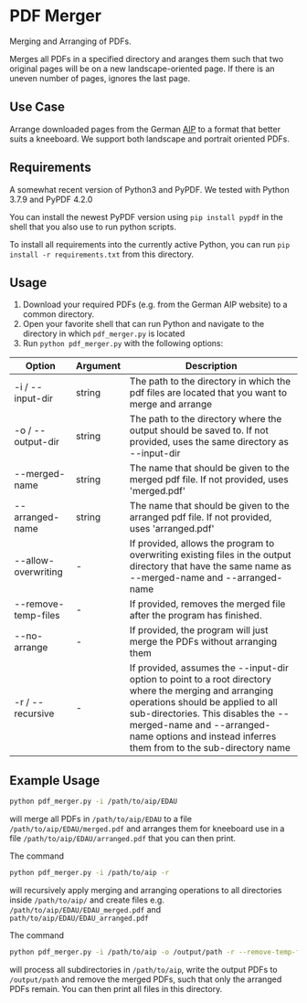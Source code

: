 # PDF Merger
Merging and Arranging of PDFs.

Merges all PDFs in a specified directory and aranges them such that two original pages will be on a new landscape-oriented page. If there is an uneven number of pages, ignores the last page.

## Use Case
Arrange downloaded pages from the German [AIP](https://aip.dfs.de/BasicVFR) to a format that better suits a kneeboard. We support both landscape and portrait oriented PDFs.

## Requirements
A somewhat recent version of Python3 and PyPDF. We tested with Python 3.7.9 and PyPDF 4.2.0

You can install the newest PyPDF version using `pip install pypdf` in the shell that you also use to run python scripts.

To install all requirements into the currently active Python, you can run `pip install -r requirements.txt` from this directory.

## Usage
1. Download your required PDFs (e.g. from the German AIP website) to a common directory.
2. Open your favorite shell that can run Python and navigate to the directory in which `pdf_merger.py` is located
3. Run `python pdf_merger.py` with the following options:

| Option | Argument | Description |
| ------ | -------- | ----------- |
| -i / --input-dir | string | The path to the directory in which the pdf files are located that you want to merge and arrange |
| -o / --output-dir | string | The path to the directory where the output should be saved to. If not provided, uses the same directory as --input-dir |
| --merged-name | string | The name that should be given to the merged pdf file. If not provided, uses 'merged.pdf' |
| --arranged-name | string | The name that should be given to the arranged pdf file. If not provided, uses 'arranged.pdf' |
| --allow-overwriting | - | If provided, allows the program to overwriting existing files in the output directory that have the same name as --merged-name and --arranged-name |
| --remove-temp-files | - | If provided, removes the merged file after the program has finished. |
| --no-arrange | - | If provided, the program will just merge the PDFs without arranging them |
| -r / --recursive | - | If provided, assumes the --input-dir option to point to a root directory where the merging and arranging operations should be applied to all sub-directories. This disables the --merged-name and --arranged-name options and instead inferres them from to the sub-directory name |

## Example Usage
```bash
python pdf_merger.py -i /path/to/aip/EDAU
```
will merge all PDFs in `/path/to/aip/EDAU` to a file `/path/to/aip/EDAU/merged.pdf` and arranges them for kneeboard use in a file `/path/to/aip/EDAU/arranged.pdf` that you can then print.

The command
```bash
python pdf_merger.py -i /path/to/aip -r
```
will recursively apply merging and arranging operations to all directories inside `/path/to/aip/` and create files e.g. `/path/to/aip/EDAU/EDAU_merged.pdf` and `path/to/aip/EDAU/EDAU_arranged.pdf`

The command
```bash
python pdf_merger.py -i /path/to/aip -o /output/path -r --remove-temp-files
```
will process all subdirectories in `/path/to/aip`, write the output PDFs to `/output/path` and remove the merged PDFs, such that only the arranged PDFs remain. You can then print all files in this directory.
